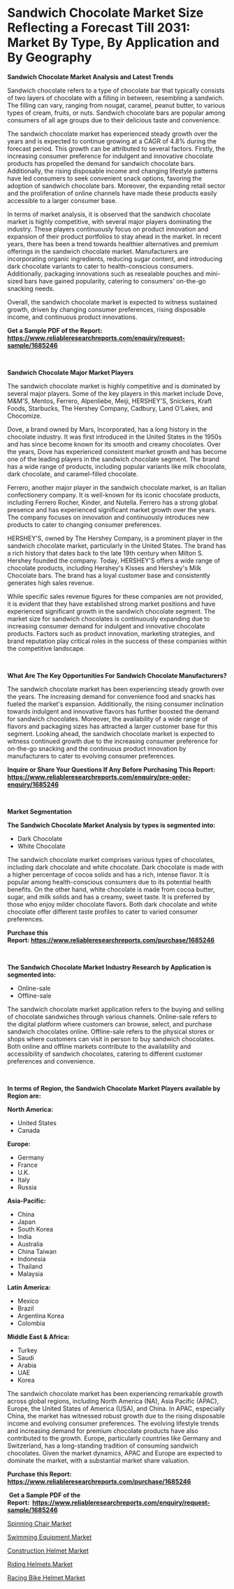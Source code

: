 <p><h1>Sandwich Chocolate Market Size Reflecting a Forecast Till 2031: Market By Type, By Application and By Geography</h1></p><p><strong>Sandwich Chocolate Market Analysis and Latest Trends</strong></p>
<p><p>Sandwich chocolate refers to a type of chocolate bar that typically consists of two layers of chocolate with a filling in between, resembling a sandwich. The filling can vary, ranging from nougat, caramel, peanut butter, to various types of cream, fruits, or nuts. Sandwich chocolate bars are popular among consumers of all age groups due to their delicious taste and convenience.</p><p>The sandwich chocolate market has experienced steady growth over the years and is expected to continue growing at a CAGR of 4.8% during the forecast period. This growth can be attributed to several factors. Firstly, the increasing consumer preference for indulgent and innovative chocolate products has propelled the demand for sandwich chocolate bars. Additionally, the rising disposable income and changing lifestyle patterns have led consumers to seek convenient snack options, favoring the adoption of sandwich chocolate bars. Moreover, the expanding retail sector and the proliferation of online channels have made these products easily accessible to a larger consumer base.</p><p>In terms of market analysis, it is observed that the sandwich chocolate market is highly competitive, with several major players dominating the industry. These players continuously focus on product innovation and expansion of their product portfolios to stay ahead in the market. In recent years, there has been a trend towards healthier alternatives and premium offerings in the sandwich chocolate market. Manufacturers are incorporating organic ingredients, reducing sugar content, and introducing dark chocolate variants to cater to health-conscious consumers. Additionally, packaging innovations such as resealable pouches and mini-sized bars have gained popularity, catering to consumers' on-the-go snacking needs.</p><p>Overall, the sandwich chocolate market is expected to witness sustained growth, driven by changing consumer preferences, rising disposable income, and continuous product innovations.</p></p>
<p><strong>Get a Sample PDF of the Report:&nbsp; <a href="https://www.reliableresearchreports.com/enquiry/request-sample/1685246">https://www.reliableresearchreports.com/enquiry/request-sample/1685246</a></strong></p>
<p>&nbsp;</p>
<p><strong>Sandwich Chocolate Major Market Players</strong></p>
<p><p>The sandwich chocolate market is highly competitive and is dominated by several major players. Some of the key players in this market include Dove, M&M'S, Mentos, Ferrero, Alpenliebe, Meiji, HERSHEY'S, Snickers, Kraft Foods, Starbucks, The Hershey Company, Cadbury, Land O'Lakes, and Chocomize.</p><p>Dove, a brand owned by Mars, Incorporated, has a long history in the chocolate industry. It was first introduced in the United States in the 1950s and has since become known for its smooth and creamy chocolates. Over the years, Dove has experienced consistent market growth and has become one of the leading players in the sandwich chocolate segment. The brand has a wide range of products, including popular variants like milk chocolate, dark chocolate, and caramel-filled chocolate.</p><p>Ferrero, another major player in the sandwich chocolate market, is an Italian confectionery company. It is well-known for its iconic chocolate products, including Ferrero Rocher, Kinder, and Nutella. Ferrero has a strong global presence and has experienced significant market growth over the years. The company focuses on innovation and continuously introduces new products to cater to changing consumer preferences.</p><p>HERSHEY'S, owned by The Hershey Company, is a prominent player in the sandwich chocolate market, particularly in the United States. The brand has a rich history that dates back to the late 19th century when Milton S. Hershey founded the company. Today, HERSHEY'S offers a wide range of chocolate products, including Hershey's Kisses and Hershey's Milk Chocolate bars. The brand has a loyal customer base and consistently generates high sales revenue.</p><p>While specific sales revenue figures for these companies are not provided, it is evident that they have established strong market positions and have experienced significant growth in the sandwich chocolate segment. The market size for sandwich chocolates is continuously expanding due to increasing consumer demand for indulgent and innovative chocolate products. Factors such as product innovation, marketing strategies, and brand reputation play critical roles in the success of these companies within the competitive landscape.</p></p>
<p>&nbsp;</p>
<p><strong>What Are The Key Opportunities For Sandwich Chocolate Manufacturers?</strong></p>
<p><p>The sandwich chocolate market has been experiencing steady growth over the years. The increasing demand for convenience food and snacks has fueled the market's expansion. Additionally, the rising consumer inclination towards indulgent and innovative flavors has further boosted the demand for sandwich chocolates. Moreover, the availability of a wide range of flavors and packaging sizes has attracted a larger customer base for this segment. Looking ahead, the sandwich chocolate market is expected to witness continued growth due to the increasing consumer preference for on-the-go snacking and the continuous product innovation by manufacturers to cater to evolving consumer preferences.</p></p>
<p><strong>Inquire or Share Your Questions If Any Before Purchasing This Report: <a href="https://www.reliableresearchreports.com/enquiry/pre-order-enquiry/1685246">https://www.reliableresearchreports.com/enquiry/pre-order-enquiry/1685246</a></strong></p>
<p>&nbsp;</p>
<p><strong>Market Segmentation</strong></p>
<p><strong>The Sandwich Chocolate Market Analysis by types is segmented into:</strong></p>
<p><ul><li>Dark Chocolate</li><li>White Chocolate</li></ul></p>
<p><p>The sandwich chocolate market comprises various types of chocolates, including dark chocolate and white chocolate. Dark chocolate is made with a higher percentage of cocoa solids and has a rich, intense flavor. It is popular among health-conscious consumers due to its potential health benefits. On the other hand, white chocolate is made from cocoa butter, sugar, and milk solids and has a creamy, sweet taste. It is preferred by those who enjoy milder chocolate flavors. Both dark chocolate and white chocolate offer different taste profiles to cater to varied consumer preferences.</p></p>
<p><strong>Purchase this Report:&nbsp;<a href="https://www.reliableresearchreports.com/purchase/1685246">https://www.reliableresearchreports.com/purchase/1685246</a></strong></p>
<p>&nbsp;</p>
<p><strong>The Sandwich Chocolate Market Industry Research by Application is segmented into:</strong></p>
<p><ul><li>Online-sale</li><li>Offline-sale</li></ul></p>
<p><p>The sandwich chocolate market application refers to the buying and selling of chocolate sandwiches through various channels. Online-sale refers to the digital platform where customers can browse, select, and purchase sandwich chocolates online. Offline-sale refers to the physical stores or shops where customers can visit in person to buy sandwich chocolates. Both online and offline markets contribute to the availability and accessibility of sandwich chocolates, catering to different customer preferences and convenience.</p></p>
<p>&nbsp;</p>
<p><strong>In terms of Region, the Sandwich Chocolate Market Players available by Region are:</strong></p>
<p>
    <p> <strong> North America: </strong>
        <ul>
            <li>United States</li>
            <li>Canada</li>
        </ul>
        </p> 
    <p> <strong> Europe: </strong>
        <ul>
            <li>Germany</li>
            <li>France</li>
            <li>U.K.</li>
            <li>Italy</li>
            <li>Russia</li>
        </ul>
        </p> 
    <p> <strong> Asia-Pacific: </strong>
        <ul>
            <li>China</li>
            <li>Japan</li>
            <li>South Korea</li>
            <li>India</li>
            <li>Australia</li>
            <li>China Taiwan</li>
            <li>Indonesia</li>
            <li>Thailand</li>
            <li>Malaysia</li>
        </ul>
        </p> 
    <p> <strong> Latin America: </strong>
        <ul>
            <li>Mexico</li>
            <li>Brazil</li>
            <li>Argentina Korea</li>
            <li>Colombia</li>
        </ul>
        </p> 
    <p> <strong> Middle East & Africa: </strong>
        <ul>
            <li>Turkey</li>
            <li>Saudi</li>
            <li>Arabia</li>
            <li>UAE</li>
            <li>Korea</li>
        </ul>
    </p>
    </p>
<p><p>The sandwich chocolate market has been experiencing remarkable growth across global regions, including North America (NA), Asia Pacific (APAC), Europe, the United States of America (USA), and China. In APAC, especially China, the market has witnessed robust growth due to the rising disposable income and evolving consumer preferences. The evolving lifestyle trends and increasing demand for premium chocolate products have also contributed to the growth. Europe, particularly countries like Germany and Switzerland, has a long-standing tradition of consuming sandwich chocolates. Given the market dynamics, APAC and Europe are expected to dominate the market, with a substantial market share valuation.</p></p>
<p><strong>Purchase this Report: <a href="https://www.reliableresearchreports.com/purchase/1685246">https://www.reliableresearchreports.com/purchase/1685246</a></strong></p>
<p>&nbsp;<strong>Get a Sample PDF of the Report:&nbsp;&nbsp;<a href="https://www.reliableresearchreports.com/enquiry/request-sample/1685246">https://www.reliableresearchreports.com/enquiry/request-sample/1685246</a></strong></p>
<p><strong></strong></p>
<p><p><a href="https://github.com/abbypearson7765/Market-Research-Report-List-2/blob/main/spinning-chair-market.md">Spinning Chair Market</a></p><p><a href="https://github.com/ruslanpoljakovrd177/Market-Research-Report-List-2/blob/main/swimming-equipment-market.md">Swimming Equipment Market</a></p><p><a href="https://github.com/jonneygiverf/Market-Research-Report-List-2/blob/main/construction-helmet-market.md">Construction Helmet Market</a></p><p><a href="https://github.com/grishafomin4852/Market-Research-Report-List-2/blob/main/riding-helmets-market.md">Riding Helmets Market</a></p><p><a href="https://github.com/dziulagalemab/Market-Research-Report-List-2/blob/main/racing-bike-helmet-market.md">Racing Bike Helmet Market</a></p></p>